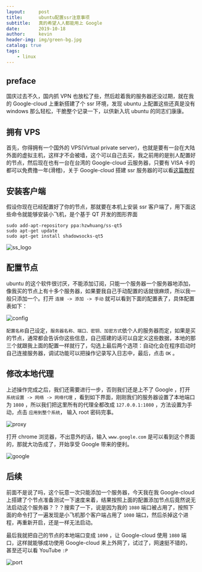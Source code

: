 ```yaml
---
layout:     post
title:      ubuntu配置ssr注意事项
subtitle:   真的希望人人都能用上 Google
date:       2019-10-18
author:     kevin
header-img: img/green-bg.jpg
catalog: true
tags:
    - linux
---
```




## preface



国庆过去不久，国内抓 VPN 也放松了些，然后趁着我的服务器还没过期，就在我的 Google-cloud 上重新搭建了个 ssr 环境，发现 ubuntu 上配置这些还真是没有 windows 那么轻松，干脆整个记录一下，以供新入坑 ubuntu 的同志们康康。



## 拥有 VPS



首先，你得拥有一个国外的 VPS(Virtual private server)，也就是要有一台在大陆外面的虚拟主机，这样才不会被墙，这个可以自己去买，我之前用的是别人配置好的节点，然后现在也有一台在台湾的 Google-cloud 云服务器，只要有 VISA 卡的都可以免费撸一年(滑稽)，关于 Google-cloud 搭建 ssr 服务器的可以看[这篇教程](https://www.wmsoho.com/google-cloud-platform-ssr-bbr-tutorial/)



## 安装客户端



假设你现在已经配置好了你的节点，那就要在本机上安装 ssr 客户端了，用下面这些命令就能够安装小飞机，是个基于 QT 开发的图形界面



```shell
sudo add-apt-repository ppa:hzwhuang/ss-qt5
sudo apt-get update
sudo apt-get install shadowsocks-qt5
```



![ss_logo](https://ae01.alicdn.com/kf/Hd1eb9e3b65f54986b1dfd56068d15a2cE.png)



## 配置节点



ubuntu 的这个软件很讨厌，不能添加订阅，只能一个服务器一个服务器地添加，像我买的节点上有十多个服务器，如果要我自己手动配置的话就很麻烦，所以我一般只添加一个。打开 `连接 -> 添加 -> 手动` 就可以看到下面的配置表了，具体配置表如下：



![config](https://ae01.alicdn.com/kf/H1763b30c8b4e4d3bbee63ecdadd8b863j.png)



`配置名称`自己设定，`服务器名称、端口、密钥、加密方式`依个人的服务器而定，如果是买的节点，通常都会告诉你这些信息，自己搭建的话可以自定义这些数据，本地的那三个就跟我上面的配置一样就行了，勾选上最后两个选项：自动化会在程序启动时自己连接服务器，调试功能可以把操作记录写入日志中，最后，点击 `OK` 。



## 修改本地代理



上述操作完成之后，我们还需要进行一步，否则我们还是上不了 Google ，打开 `系统设置 -> 网络 -> 网络代理` ，看到如下界面，刚刚我们的服务器设置了本地端口为 `1080` ，所以我们把这里所有的代理全都改成 `127.0.0.1:1080` ，方法设置为手动，点击 `应用到整个系统`， 输入 root 密码完事。



![proxy](https://ae01.alicdn.com/kf/H7b0bc550eaba410bb835c3335b255cbfH.png)



打开 chrome 浏览器，不出意外的话，输入 `www.google.com` 是可以看到这个界面的，那就大功告成了，开始享受 Google 带来的便利。



![google](https://ae01.alicdn.com/kf/Hdcdeabe85c594affa9eb916e8272d5bc3.png)



## 后续 



前面不是说了吗，这个玩意一次只能添加一个服务器，今天我在我 Google-cloud 上搭建了个节点准备测试一下速度来着，结果按照上面的配置添加节点后竟然说无法启动这个服务器？？？搜索了一下，说是因为我的 `1080` 端口被占用了，按照下面的命令打了一遍发现是小飞机那个客户端占用了 `1080` 端口，然后杀掉这个进程，再重新开启，还是一样无法启动。



最后我就把自己的节点的本地端口变成 `1090` ，让 Google-cloud 使用 `1080` 端口，这样就能够成功使用 Google-cloud 来上外网了，试过了，网速挺不错的，甚至还可以看 YouTube  `:P`



![port](https://ae01.alicdn.com/kf/H31f4a8c05aa64a74b1953bc42b31be0fn.png)
